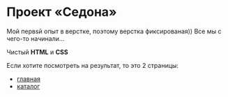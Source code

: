 # Проект «Седона»

Мой первsй опыт в верстке, поэтому верстка фиксированая)) Все мы с чего-то начинали...

Чистый **HTML** и **CSS**

 Если хотите посмотреть на результат, то это 2 страницы:
 * [главная](https://nellinosova.github.io/Sedona/)
 * [каталог](https://nellinosova.github.io/Sedona/catalog.html)
